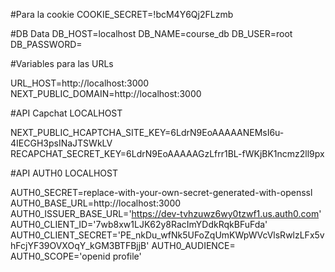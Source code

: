 #Para la cookie
COOKIE_SECRET=!bcM4Y6Qj2FLzmb

#DB Data
DB_HOST=localhost
DB_NAME=course_db
DB_USER=root
DB_PASSWORD=

#Variables para las URLs

URL_HOST=http://localhost:3000
NEXT_PUBLIC_DOMAIN=http://localhost:3000

#API Capchat LOCALHOST

NEXT_PUBLIC_HCAPTCHA_SITE_KEY=6LdrN9EoAAAAANEMsI6u-4IECGH3psINaJTSWkLV
RECAPCHAT_SECRET_KEY=6LdrN9EoAAAAAGzLfrr1BL-fWKjBK1ncmz2ll9px

#API AUTH0 LOCALHOST

AUTH0_SECRET=replace-with-your-own-secret-generated-with-openssl
AUTH0_BASE_URL=http://localhost:3000
AUTH0_ISSUER_BASE_URL='https://dev-tvhzuwz6wy0tzwf1.us.auth0.com'
AUTH0_CLIENT_ID='7wb8xw1LJK62y8RacImYDdkRqkBFuFda'
AUTH0_CLIENT_SECRET='PE_nkDu_wfNk5UFoZqUmKWpWVcVlsRwlzLFx5vhFcjYF39OVXOqY_kGM3BTFBjjB'
AUTH0_AUDIENCE=
AUTH0_SCOPE='openid profile'
